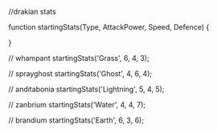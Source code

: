 //drakian stats

function startingStats(Type, AttackPower, Speed, Defence) {
    
}


// whampant 
startingStats('Grass', 6, 4, 3);

// sprayghost
startingStats('Ghost', 4, 6, 4);

// anditabonia
startingStats('Lightning', 5, 4, 5);

// zanbrium
startingStats('Water', 4, 4, 7);

// brandium
startingStats('Earth', 6, 3, 6);
